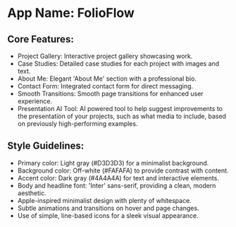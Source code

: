 # **App Name**: FolioFlow

## Core Features:

- Project Gallery: Interactive project gallery showcasing work.
- Case Studies: Detailed case studies for each project with images and text.
- About Me: Elegant 'About Me' section with a professional bio.
- Contact Form: Integrated contact form for direct messaging.
- Smooth Transitions: Smooth page transitions for enhanced user experience.
- Presentation AI Tool: AI powered tool to help suggest improvements to the presentation of your projects, such as what media to include, based on previously high-performing examples.

## Style Guidelines:

- Primary color: Light gray (#D3D3D3) for a minimalist background.
- Background color: Off-white (#FAFAFA) to provide contrast with content.
- Accent color: Dark gray (#4A4A4A) for text and interactive elements.
- Body and headline font: 'Inter' sans-serif, providing a clean, modern aesthetic.
- Apple-inspired minimalist design with plenty of whitespace.
- Subtle animations and transitions on hover and page changes.
- Use of simple, line-based icons for a sleek visual appearance.